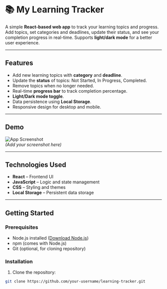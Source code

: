 # 📚 My Learning Tracker

A simple **React-based web app** to track your learning topics and progress. Add topics, set categories and deadlines, update their status, and see your completion progress in real-time. Supports **light/dark mode** for a better user experience.

---

## **Features**

- Add new learning topics with **category** and **deadline**.
- Update the **status** of topics: Not Started, In Progress, Completed.
- Remove topics when no longer needed.
- Real-time **progress bar** to track completion percentage.
- **Light/Dark mode toggle**.
- Data persistence using **Local Storage**.
- Responsive design for desktop and mobile.

---

## **Demo**

![App Screenshot](screenshot.png)  
*(Add your screenshot here)*

---

## **Technologies Used**

- **React** – Frontend UI
- **JavaScript** – Logic and state management
- **CSS** – Styling and themes
- **Local Storage** – Persistent data storage

---

## **Getting Started**

### **Prerequisites**

- Node.js installed ([Download Node.js](https://nodejs.org/))
- npm (comes with Node.js)
- Git (optional, for cloning repository)

### **Installation**

1. Clone the repository:
```bash
git clone https://github.com/your-username/learning-tracker.git
